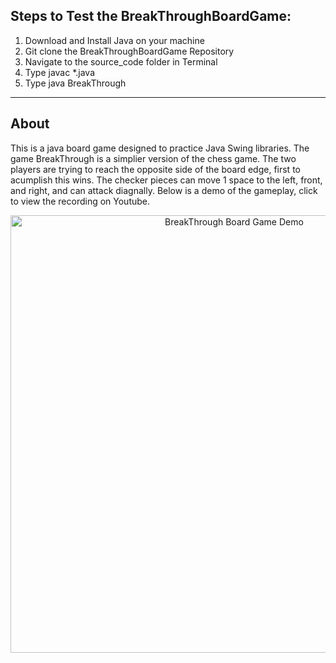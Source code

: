 ## Steps to Test the BreakThroughBoardGame: 
1. Download and Install Java on your machine
2. Git clone the BreakThroughBoardGame Repository 
3. Navigate to the source_code folder in Terminal
5. Type javac *.java
6. Type java BreakThrough
--- 
## About
This is a java board game designed to practice Java Swing libraries. The game BreakThrough is a simplier version of the chess game. The two players are trying to reach the opposite side of the board edge, first to acumplish this wins. The checker pieces can move 1 space to the left, front, and right, and can attack diagnally. Below is a demo of the gameplay, click to view the recording on Youtube. 

<p align="center">
  <a href="https://youtu.be/IoFMEr03ESc" target="_blank">
    <img src="https://github.com/qiaoranli/BreakThroughBoardGame/blob/master/doc_images/YoutubeVideo.png" alt="BreakThrough Board Game Demo" align="middle" width="700" >
  </a>
</p>
